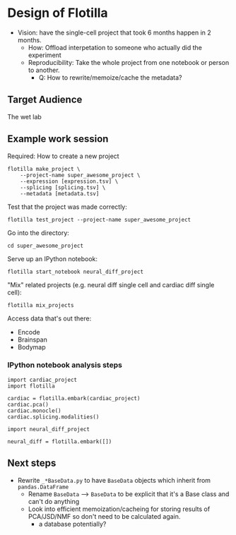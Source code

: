 Design of Flotilla
==================

* Vision: have the single-cell project that took 6 months happen in 2 months.
    * How: Offload interpetation to someone who actually did the experiment
    * Reproducibility: Take the whole project from one notebook or person to
    another.
        * Q: How to rewrite/memoize/cache the metadata?

Target Audience
---------------

The wet lab

Example work session
--------------------

Required: How to create a new project

    flotilla make_project \
        --project-name super_awesome_project \
        --expression [expression.tsv] \
        --splicing [splicing.tsv] \
        --metadata [metadata.tsv]

Test that the project was made correctly:

    flotilla test_project --project-name super_awesome_project

Go into the directory:

    cd super_awesome_project

Serve up an IPython notebook:

    flotilla start_notebook neural_diff_project

"Mix" related projects (e.g. neural diff single cell and cardiac diff single
cell):

    flotilla mix_projects

Access data that's out there:

* Encode
* Brainspan
* Bodymap

### IPython notebook analysis steps

    import cardiac_project
    import flotilla

    cardiac = flotilla.embark(cardiac_project)
    cardiac.pca()
    cardiac.monocle()
    cardiac.splicing.modalities()

    import neural_diff_project

    neural_diff = flotilla.embark([])

Next steps
----------

* Rewrite `_*BaseData.py` to have `BaseData` objects which inherit from `pandas.DataFrame`
    * Rename `BaseData` --> `BaseData` to be explicit that it's a Base class and
    can't do anything
    * Look into efficient memoization/cacheing for storing results of
    PCA/JSD/NMF so don't need to be calculated again.
        * a database potentially?

